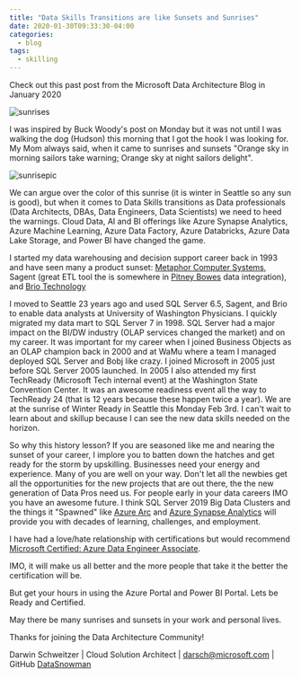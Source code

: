 ```yaml
---
title: "Data Skills Transitions are like Sunsets and Sunrises"
date: 2020-01-30T09:33:30-04:00
categories:
  - blog
tags:
  - skilling
---
```


Check out this past post from the Microsoft Data Architecture Blog in January 2020

![sunrises](https://phx02pap001files.storage.live.com/y4m_YKcigMc_wIX0N-ZEULlEbQrYAWeVUy7GWNmRpRRMu4TGTDoBDA05rbtJ-Oevyavfbg-MjstU998zXIBMzF7kJQGM-HAIbdWQoPTkqEFYS_C04H-L1BGRxaWcaC7IBQjI_y8FAbbZMgk-UmgvIGdfR0239zp4RgdIiGot5DVsueVImJsrQ6U47bqOSpoZars?width=981&height=750&cropmode=none)

I was inspired by Buck Woody's post on Monday but it was not until I was walking the dog (Hudson) this morning that I got the hook I was looking for.  My Mom always said, when it came to sunrises and sunsets "Orange sky in morning sailors take warning; Orange sky at night sailors delight".

![sunrisepic](https://phx02pap001files.storage.live.com/y4mXU1nR6PGzP8e-ZrDrWrykLkCwLMPpU2n41ym7u6oa1d2LXdPi-EuQNXbI7embFpCqpvwWfvvsmhG-n7Xk4d9I3aNUMtZuhUQjeQ-ABS0ihxQqbGzkmIftnZyDGR4IjX8MDxGvLkK361YeYScOFpEw0P8O4nwAAmVdpO3Dw7V-G0bH20FadXS80bNhXuV7F-r?width=999&height=749&cropmode=none)

We can argue over the color of this sunrise (it is winter in Seattle so any sun is good), but when it comes to Data Skills transitions as Data professionals (Data Architects, DBAs, Data Engineers, Data Scientists) we need to heed the warnings.  Cloud Data, AI and BI offerings like Azure Synapse Analytics, Azure Machine Learning, Azure Data Factory, Azure Databricks, Azure Data Lake Storage, and Power BI have changed the game.  

I started my data warehousing and decision support career back in 1993 and have seen many a product sunset: [Metaphor Computer Systems](https://en.wikipedia.org/wiki/Metaphor_Computer_Systems), Sagent (great ETL tool the is somewhere in [Pitney Bowes](https://www.pitneybowes.com/us) data integration), and [Brio Technology](https://en.wikipedia.org/wiki/Brio_Technology) 

I moved to Seattle 23 years ago and used SQL Server 6.5, Sagent, and Brio to enable data analysts at University of Washington Physicians.  I quickly migrated my data mart to SQL Server 7 in 1998.  SQL Server had a major impact on the BI/DW industry (OLAP services changed the market) and on my career.  It was important for my career when I joined Business Objects as an OLAP champion back in 2000 and at WaMu where a team I managed deployed SQL Server and Bobj like crazy.  I joined Microsoft in 2005 just before SQL Server 2005 launched.  In 2005 I also attended my first TechReady (Microsoft Tech internal event) at the Washington State Convention Center.  It was an awesome readiness event all the way to TechReady 24 (that is 12 years because these happen twice a year).  We are at the sunrise of Winter Ready in Seattle this Monday Feb 3rd.  I can't wait to learn about and skillup because I can see the new data skills needed on the horizon.

So why this history lesson?  If you are seasoned like me and nearing the sunset of your career, I implore you to batten down the hatches and get ready for the storm by upskilling.  Businesses need your energy and experience.  Many of you are well on your way.  Don't let all the newbies get all the opportunities for the new projects that are out there, the the new generation of Data Pros need us.  For people early in your data careers IMO you have an awesome future.  I think SQL Server 2019 Big Data Clusters and the things it "Spawned" like [Azure Arc](https://azure.microsoft.com/en-us/services/azure-arc/) and [Azure Synapse Analytics](https://azure.microsoft.com/en-us/services/synapse-analytics/) will provide you with decades of learning, challenges, and employment. 

I have had a love/hate relationship with certifications but would recommend [Microsoft Certified: Azure Data Engineer Associate](https://docs.microsoft.com/en-us/learn/certifications/azure-data-engineer).

IMO, it will make us all better and the more people that take it the better the certification will be.

But get your hours in using the Azure Portal and Power BI Portal. Lets be Ready and Certified.

May there be many sunrises and sunsets in your work and personal lives.

Thanks for joining the Data Architecture Community! 

Darwin Schweitzer | Cloud Solution Architect |
[darsch@microsoft.com](mailto:darsch@microsoft.com) | GitHub [DataSnowman](https://github.com/DataSnowman)